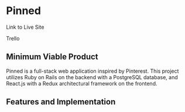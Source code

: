 # Pinned

Link to Live Site

Trello

## Minimum Viable Product

Pinned is a full-stack web application inspired by Pinterest. This project utilizes Ruby on Rails on the backend with a PostgreSQL database, and React.js with a Redux architectural framework on the frontend.

## Features and Implementation
